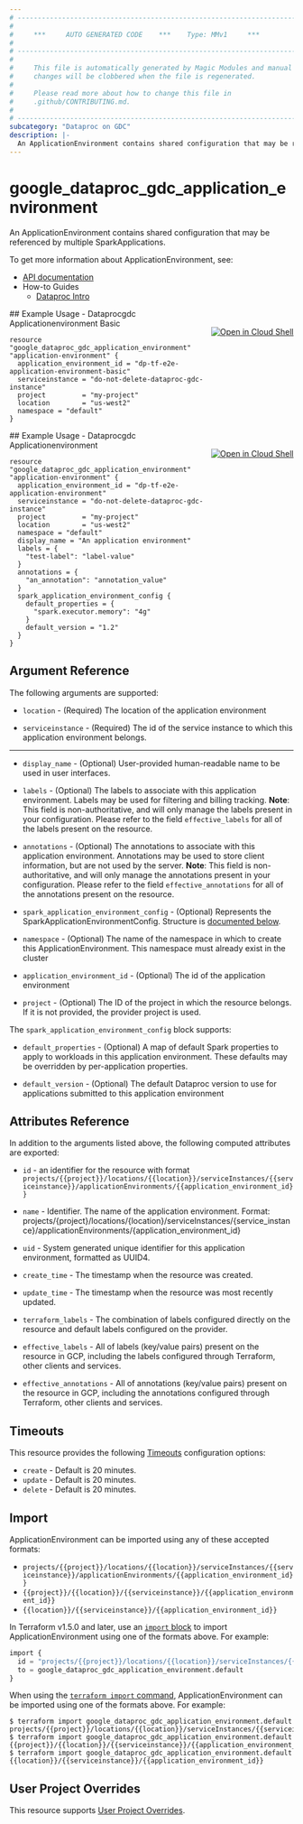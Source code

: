 ```yaml
---
# ----------------------------------------------------------------------------
#
#     ***     AUTO GENERATED CODE    ***    Type: MMv1     ***
#
# ----------------------------------------------------------------------------
#
#     This file is automatically generated by Magic Modules and manual
#     changes will be clobbered when the file is regenerated.
#
#     Please read more about how to change this file in
#     .github/CONTRIBUTING.md.
#
# ----------------------------------------------------------------------------
subcategory: "Dataproc on GDC"
description: |-
  An ApplicationEnvironment contains shared configuration that may be referenced by multiple SparkApplications.
---
```


# google_dataproc_gdc_application_environment

An ApplicationEnvironment contains shared configuration that may be referenced by multiple SparkApplications.


To get more information about ApplicationEnvironment, see:

* [API documentation](https://cloud.google.com/dataproc-gdc/docs/reference/rest/v1/projects.locations.applicationEnvironments)
* How-to Guides
    * [Dataproc Intro](https://cloud.google.com/dataproc/)

<div class = "oics-button" style="float: right; margin: 0 0 -15px">
  <a href="https://console.cloud.google.com/cloudshell/open?cloudshell_git_repo=https%3A%2F%2Fgithub.com%2Fterraform-google-modules%2Fdocs-examples.git&cloudshell_image=gcr.io%2Fcloudshell-images%2Fcloudshell%3Alatest&cloudshell_print=.%2Fmotd&cloudshell_tutorial=.%2Ftutorial.md&cloudshell_working_dir=dataprocgdc_applicationenvironment_basic&open_in_editor=main.tf" target="_blank">
    <img alt="Open in Cloud Shell" src="//gstatic.com/cloudssh/images/open-btn.svg" style="max-height: 44px; margin: 32px auto; max-width: 100%;">
  </a>
</div>
## Example Usage - Dataprocgdc Applicationenvironment Basic


```hcl
resource "google_dataproc_gdc_application_environment" "application-environment" {
  application_environment_id = "dp-tf-e2e-application-environment-basic"
  serviceinstance = "do-not-delete-dataproc-gdc-instance"
  project         = "my-project"
  location        = "us-west2"
  namespace = "default"
}
```
<div class = "oics-button" style="float: right; margin: 0 0 -15px">
  <a href="https://console.cloud.google.com/cloudshell/open?cloudshell_git_repo=https%3A%2F%2Fgithub.com%2Fterraform-google-modules%2Fdocs-examples.git&cloudshell_image=gcr.io%2Fcloudshell-images%2Fcloudshell%3Alatest&cloudshell_print=.%2Fmotd&cloudshell_tutorial=.%2Ftutorial.md&cloudshell_working_dir=dataprocgdc_applicationenvironment&open_in_editor=main.tf" target="_blank">
    <img alt="Open in Cloud Shell" src="//gstatic.com/cloudssh/images/open-btn.svg" style="max-height: 44px; margin: 32px auto; max-width: 100%;">
  </a>
</div>
## Example Usage - Dataprocgdc Applicationenvironment


```hcl
resource "google_dataproc_gdc_application_environment" "application-environment" {
  application_environment_id = "dp-tf-e2e-application-environment"
  serviceinstance = "do-not-delete-dataproc-gdc-instance"
  project         = "my-project"
  location        = "us-west2"
  namespace = "default"
  display_name = "An application environment"
  labels = {
    "test-label": "label-value"
  }
  annotations = {
    "an_annotation": "annotation_value"
  }
  spark_application_environment_config {
    default_properties = {
      "spark.executor.memory": "4g"
    }
    default_version = "1.2"
  }
}
```

## Argument Reference

The following arguments are supported:


* `location` -
  (Required)
  The location of the application environment

* `serviceinstance` -
  (Required)
  The id of the service instance to which this application environment belongs.


- - -


* `display_name` -
  (Optional)
  User-provided human-readable name to be used in user interfaces.

* `labels` -
  (Optional)
  The labels to associate with this application environment. Labels may be used for filtering and billing tracking. 
  **Note**: This field is non-authoritative, and will only manage the labels present in your configuration.
  Please refer to the field `effective_labels` for all of the labels present on the resource.

* `annotations` -
  (Optional)
  The annotations to associate with this application environment. Annotations may be used to store client information, but are not used by the server.
  **Note**: This field is non-authoritative, and will only manage the annotations present in your configuration.
  Please refer to the field `effective_annotations` for all of the annotations present on the resource.

* `spark_application_environment_config` -
  (Optional)
  Represents the SparkApplicationEnvironmentConfig.
  Structure is [documented below](#nested_spark_application_environment_config).

* `namespace` -
  (Optional)
  The name of the namespace in which to create this ApplicationEnvironment. This namespace must already exist in the cluster

* `application_environment_id` -
  (Optional)
  The id of the application environment

* `project` - (Optional) The ID of the project in which the resource belongs.
    If it is not provided, the provider project is used.


<a name="nested_spark_application_environment_config"></a>The `spark_application_environment_config` block supports:

* `default_properties` -
  (Optional)
  A map of default Spark properties to apply to workloads in this application environment. These defaults may be overridden by per-application properties.

* `default_version` -
  (Optional)
  The default Dataproc version to use for applications submitted to this application environment

## Attributes Reference

In addition to the arguments listed above, the following computed attributes are exported:

* `id` - an identifier for the resource with format `projects/{{project}}/locations/{{location}}/serviceInstances/{{serviceinstance}}/applicationEnvironments/{{application_environment_id}}`

* `name` -
  Identifier. The name of the application environment. Format: projects/{project}/locations/{location}/serviceInstances/{service_instance}/applicationEnvironments/{application_environment_id}

* `uid` -
  System generated unique identifier for this application environment, formatted as UUID4.

* `create_time` -
  The timestamp when the resource was created.

* `update_time` -
  The timestamp when the resource was most recently updated.

* `terraform_labels` -
  The combination of labels configured directly on the resource
   and default labels configured on the provider.

* `effective_labels` -
  All of labels (key/value pairs) present on the resource in GCP, including the labels configured through Terraform, other clients and services.

* `effective_annotations` -
  All of annotations (key/value pairs) present on the resource in GCP, including the annotations configured through Terraform, other clients and services.


## Timeouts

This resource provides the following
[Timeouts](https://developer.hashicorp.com/terraform/plugin/sdkv2/resources/retries-and-customizable-timeouts) configuration options:

- `create` - Default is 20 minutes.
- `update` - Default is 20 minutes.
- `delete` - Default is 20 minutes.

## Import


ApplicationEnvironment can be imported using any of these accepted formats:

* `projects/{{project}}/locations/{{location}}/serviceInstances/{{serviceinstance}}/applicationEnvironments/{{application_environment_id}}`
* `{{project}}/{{location}}/{{serviceinstance}}/{{application_environment_id}}`
* `{{location}}/{{serviceinstance}}/{{application_environment_id}}`


In Terraform v1.5.0 and later, use an [`import` block](https://developer.hashicorp.com/terraform/language/import) to import ApplicationEnvironment using one of the formats above. For example:

```tf
import {
  id = "projects/{{project}}/locations/{{location}}/serviceInstances/{{serviceinstance}}/applicationEnvironments/{{application_environment_id}}"
  to = google_dataproc_gdc_application_environment.default
}
```

When using the [`terraform import` command](https://developer.hashicorp.com/terraform/cli/commands/import), ApplicationEnvironment can be imported using one of the formats above. For example:

```
$ terraform import google_dataproc_gdc_application_environment.default projects/{{project}}/locations/{{location}}/serviceInstances/{{serviceinstance}}/applicationEnvironments/{{application_environment_id}}
$ terraform import google_dataproc_gdc_application_environment.default {{project}}/{{location}}/{{serviceinstance}}/{{application_environment_id}}
$ terraform import google_dataproc_gdc_application_environment.default {{location}}/{{serviceinstance}}/{{application_environment_id}}
```

## User Project Overrides

This resource supports [User Project Overrides](https://registry.terraform.io/providers/hashicorp/google/latest/docs/guides/provider_reference#user_project_override).
